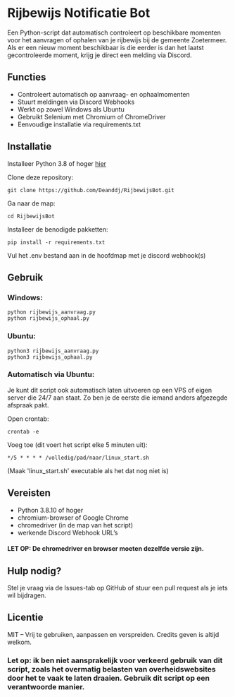 # Rijbewijs Notificatie Bot

Een Python-script dat automatisch controleert op beschikbare momenten voor het aanvragen of ophalen van je rijbewijs bij de gemeente Zoetermeer. 
Als er een nieuw moment beschikbaar is die eerder is dan het laatst gecontroleerde moment, krijg je direct een melding via Discord.

## Functies

- Controleert automatisch op aanvraag- en ophaalmomenten
- Stuurt meldingen via Discord Webhooks
- Werkt op zowel Windows als Ubuntu
- Gebruikt Selenium met Chromium of ChromeDriver
- Eenvoudige installatie via requirements.txt
  
## Installatie

Installeer Python 3.8 of hoger [hier](https://www.python.org/downloads/release/python-3810/)

Clone deze repository: 
```
git clone https://github.com/Deanddj/RijbewijsBot.git
```

Ga naar de map: 
```
cd RijbewijsBot
```

Installeer de benodigde pakketten: 
```
pip install -r requirements.txt
```

Vul het .env bestand aan in de hoofdmap met je discord webhook(s)

## Gebruik 

### Windows:
```
python rijbewijs_aanvraag.py 
python rijbewijs_ophaal.py
```

### Ubuntu:
```
python3 rijbewijs_aanvraag.py 
python3 rijbewijs_ophaal.py
```

### Automatisch via Ubuntu:
Je kunt dit script ook automatisch laten uitvoeren op een VPS of eigen server die 24/7 aan staat.
Zo ben je de eerste die iemand anders afgezegde afspraak pakt.

Open crontab:
```
crontab -e
```

Voeg toe (dit voert het script elke 5 minuten uit):
```
*/5 * * * * /volledig/pad/naar/linux_start.sh
```
(Maak 'linux_start.sh' executable als het dat nog niet is)

## Vereisten

- Python 3.8.10 of hoger
- chromium-browser of Google Chrome
- chromedriver (in de map van het script)
- werkende Discord Webhook URL’s
#### LET OP: De chromedriver en browser moeten dezelfde versie zijn.

## Hulp nodig?

Stel je vraag via de Issues-tab op GitHub of stuur een pull request als je iets wil bijdragen.

## Licentie

MIT – Vrij te gebruiken, aanpassen en verspreiden. Credits geven is altijd welkom.

### Let op: ik ben niet aansprakelijk voor verkeerd gebruik van dit script, zoals het overmatig belasten van overheidswebsites door het te vaak te laten draaien. Gebruik dit script op een verantwoorde manier.
